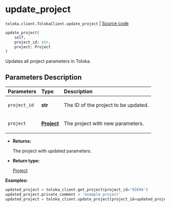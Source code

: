 # update_project
`toloka.client.TolokaClient.update_project` | [Source code](https://github.com/Toloka/toloka-kit/blob/v1.2.3/src/client/__init__.py#L1320)

```python
update_project(
    self,
    project_id: str,
    project: Project
)
```

Updates all project parameters in Toloka.

## Parameters Description

| Parameters | Type | Description |
| :----------| :----| :-----------|
`project_id`|**str**|<p>The ID of the project to be updated.</p>
`project`|**[Project](toloka.client.project.Project.md)**|<p>The project with new parameters.</p>

* **Returns:**

  The project with updated parameters.

* **Return type:**

  [Project](toloka.client.project.Project.md)

**Examples:**


```python
updated_project = toloka_client.get_project(project_id='92694')
updated_project.private_comment = 'example project'
updated_project = toloka_client.update_project(project_id=updated_project.id, project=updated_project)
```
